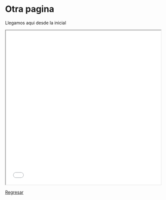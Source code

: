 # Otra pagina
Llegamos aqui desde la inicial

<iframe width="100%" height="500" src="./imagenes/globeMeteors.html"></iframe>

[Regresar](https://profcduquetec.github.io/PruebaGitHubInstruccional)
